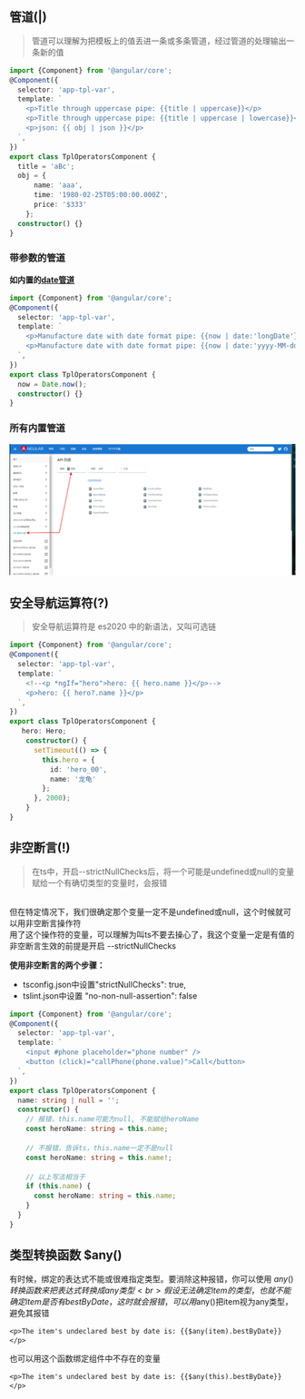 ## 管道(|)
> 管道可以理解为把模板上的值丢进一条或多条管道，经过管道的处理输出一条新的值

```typescript
import {Component} from '@angular/core';
@Component({
  selector: 'app-tpl-var',
  template: `
    <p>Title through uppercase pipe: {{title | uppercase}}</p>
    <p>Title through uppercase pipe: {{title | uppercase | lowercase}}</p>
    <p>json: {{ obj | json }}</p>
  `,
})
export class TplOperatorsComponent {
  title = 'aBc';
  obj = {
      name: 'aaa',
      time: '1980-02-25T05:00:00.000Z',
      price: '$333'
    };
  constructor() {}
}
```
### 带参数的管道
**如内置的[date管道](https://angular.cn/api/common/DatePipe)**
```typescript
import {Component} from '@angular/core';
@Component({
  selector: 'app-tpl-var',
  template: `
    <p>Manufacture date with date format pipe: {{now | date:'longDate'}}</p>
    <p>Manufacture date with date format pipe: {{now | date:'yyyy-MM-dd'}}</p>
  `,
})
export class TplOperatorsComponent {
  now = Date.now();
  constructor() {}
}
```

### 所有内置管道
![Image](./pipes.png)


## 安全导航运算符(?)
> 安全导航运算符是 es2020 中的新语法，又叫可选链

```typescript
import {Component} from '@angular/core';
@Component({
  selector: 'app-tpl-var',
  template: `
    <!--<p *ngIf="hero">hero: {{ hero.name }}</p>-->
    <p>hero: {{ hero?.name }}</p>
  `,
})
export class TplOperatorsComponent {
   hero: Hero;
    constructor() {
      setTimeout(() => {
        this.hero = {
          id: 'hero_00',
          name: '龙龟'
        };
      }, 2000);
    }
}
```



## 非空断言(!)
> 在ts中，开启--strictNullChecks后，将一个可能是undefined或null的变量赋给一个有确切类型的变量时，会报错
<br>
但在特定情况下，我们很确定那个变量一定不是undefined或null，这个时候就可以用非空断言操作符
<br>
用了这个操作符的变量，可以理解为叫ts不要去操心了，我这个变量一定是有值的
非空断言生效的前提是开启 --strictNullChecks

**使用非空断言的两个步骤：**
- tsconfig.json中设置"strictNullChecks": true,
- tslint.json中设置 "no-non-null-assertion": false

```typescript
import {Component} from '@angular/core';
@Component({
  selector: 'app-tpl-var',
  template: `
    <input #phone placeholder="phone number" />
    <button (click)="callPhone(phone.value)">Call</button>
  `,
})
export class TplOperatorsComponent {
  name: string | null = '';
  constructor() {
    // 报错，this.name可能为null, 不能赋给heroName
    const heroName: string = this.name;
    
    // 不报错，告诉ts，this.name一定不是null
    const heroName: string = this.name!;
    
    // 以上写法相当于
    if (this.name) {
      const heroName: string = this.name;
    }
  }
}
```


## 类型转换函数 $any()
有时候，绑定的表达式不能或很难指定类型。要消除这种报错，你可以使用 $any() 转换函数来把表达式转换成 any 类型
<br>
假设无法确定item的类型，也就不能确定item是否有bestByDate，这时就会报错，可以用$any()把item视为any类型，避免其报错
```angular2html
<p>The item's undeclared best by date is: {{$any(item).bestByDate}}</p>
```

也可以用这个函数绑定组件中不存在的变量
```angular2html
<p>The item's undeclared best by date is: {{$any(this).bestByDate}}</p>
```

